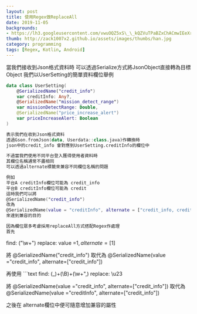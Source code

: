 ```yaml
---
layout: post
title: 使用Regex做ReplaceAll
date: 2019-11-05
backgrounds:
- https://lh3.googleusercontent.com/vwuOQZ5xS\_\_kQZVuTPaBZxChACmwIEeXrkznajiHJTxYso\_IpI2JD\_1LxsF\_5ZsWWi6Nq1jGexF00qjDuYsE-b45VXWJBQUNa50lhWeJ4E5Dyg\_c0Yb9eo1nSuu8D6nZKrNKPH6y9Q
thumb: http://zack1007x2.github.io/assets/images/thumbs/han.jpg
category: programming
tags: [Regex, Kotlin, Android]
---
```

當我們接收到Json格式資料時
可以透過Serialize方式將JsonObject直接轉為目標Object
我們以UserSetting的簡單資料欄位舉例
```kotlin
data class UserSetting(
    @SerializedName("credit_info")
    var creditInfo: Any?,
    @SerializedName("mission_detect_range")
    var missionDetectRange: Double,
    @SerializedName("price_increase_alert")
    var priceIncreaseAlert: Boolean
)

表示我們在收到Json格式資料
透過Gson.fromJson(data, Userdata::class.java)作轉換時
json中的credit_info 會對應到UserSetting.creditInfo的欄位中

不過當我們使用不同平台登入獲得使用者資料時
其欄位名稱通常不盡相同
可以透過alternate標籤來兼容不同欄位名稱的問題

例如
平台A creditInfo欄位可能為 credit_info 
平台B creditInfo欄位可能為 credit
這時我們可以將
@SerializedName("credit_info") 
改為
@SerializedName(value = "creditInfo", alternate = ["credit_info, credit"])
來達到兼容的目的

因為欄位眾多考慮採用replaceAll方式搭配Regex作處理
首先
```
find:             ("\w+")
replace:       value =$1, alternate=[$1]

將
@SerializedName("credit\_info")
取代為
@SerializedName(value ="credit\_info", alternate=["credit\_info"])

再使用
\`\`\`text
find:             (\_)+(\B)+(\w+",)
replace:       \u$2$3

將 @SerializedName(value ="credit\_info", alternate=["credit\_info"]) 取代為
 @SerializedName(value ="creditInfo", alternate=["credit\_info"]) 


之後在 alternate欄位中便可隨意增加兼容的屬性
